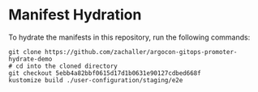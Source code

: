 # Manifest Hydration

To hydrate the manifests in this repository, run the following commands:

```shell
git clone https://github.com/zachaller/argocon-gitops-promoter-hydrate-demo
# cd into the cloned directory
git checkout 5ebb4a82bbf0615d17d1b0631e90127cdbed668f
kustomize build ./user-configuration/staging/e2e
```
